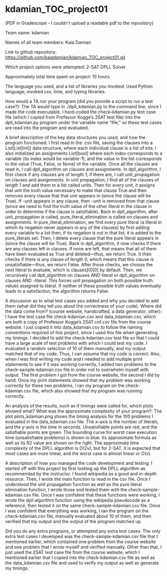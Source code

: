 # kdamian_TOC_project01

(PDF in Gradescope - I couldn't upload a readable pdf to the repository)

Team name: kdamian

Names of all team members: Kaia Damian

Link to github repository: https://github.com/kaiadamian/kdamian_TOC_project01.git

Which project options were attempted: 2-SAT DPLL Solver 

Approximately total time spent on project: 15 hours 

The language you used, and a list of libraries you invoked: Used Python language; invoked csv, time, and typing libraries.

How would a TA run your program (did you provide a script to run a test case?): The TA would type in ./dpll_kdamian.py to the command line, since I made the code executable. I hard-coded the check-kdamian.py test case file (which I copied from Professor Kogge’s 2SAT test file) into the dpll_kdamian.py program under the variable name “file,” so these test cases are read into the program and evaluated.

A brief description of the key data structures you used, and how the program functioned: I first read in the .csv file, saving the clauses into a List[List[int]] data structure, where each individual clause is a list of ints. I also initialized an assignments List[bool] where each index corresponds to a variable (its index would be variable-1), and the value in the list corresponds to the value (True, False, or None) of the variable. Once all the clauses are read in, I call dpll_algorithm on clauses and assignments. In dpll_algorithm, I first check if any clauses are of length 1; if there are, I call unit_propagation on clauses and assignments. In unit propagation, I find all of the clauses of length 1 and add them to a list called units. Then for every unit, it assigns that unit the truth value necessary to make that clause True and then removes every clause that that unit appears in (since the clause will be True). If -unit appears in any clause, then -unit is removed from that clause (since we need to find the truth value of the other literal in the clause in order to determine if the clause is satisfiable). Back in dpll_algorithm, after unit_propagation is called, pure_literal_elimination is called on clauses and assignments. In pure_literal_elimination, we find every pure literal (a literal in which its negation never appears in any of the clauses) by first adding every variable to a list then, if its negation is not in that list, it is added to the pure_literals set. Then, I delete every clause that the pure literal appears in (since the clause will be True). Back in dpll_algorithm, it now checks if there are any clauses left in clauses. If none are left, that means that all of them have been evaluated as True and deleted—thus, we return True. It then checks if there is any clause of length 0, which means that this clause is unsatisfiable—thus, we return False. After those checks, we choose the next literal to evaluate, which is clauses[0][0] by default. Then, we recursively call dpll_algorithm on clauses AND literal or dpll_algorithm on clauses AND -literal. This forces unit propagation on both possible truth values assigned to literal. If neither of these possible truth values eventually leads to a satisfaction, the algorithm returns False.

A discussion as to what test cases you added and why you decided to add them (what did they tell you about the correctness of your code). Where did the data come from? (course website, handcrafted, a data generator, other): I have the test case file check-kdamian.csv and data_kdamian.csv, which are both a copy of Professor Kogge’s 2SAT.cnf.csv file from the course website. I just copied it into data_kdamian.csv to follow the naming conventions required of this project, since I used this file when generating my timings. I decided to add the check-kdamian.csv test file so that I could have a large scale of test problems with which I could test my code. I evaluated a random selection of 10 of them manually, and my output matched that of my code. Thus, I can assume that my code is correct. Also, when I was first writing my code and I needed to add multiple print statements to see if it was working correctly, I added two problems to the check-sample-kdamian.csv file in order not to overwhelm myself with output. The first problem I got from the course website, the second I did by hand. Once my print statements showed that my problem was working correctly for these two problems, I ran my program on the check-kdamian.csv file, which also showed that my program was running correctly.

An analysis of the results, such as if timings were called for, which plots showed what? What was the approximate complexity of your program?: The plot plots_kdamian.png shows the timing analysis for the 100 problems I evaluated in the data_kdamian.csv file. The x-axis is the number of literals, and the y-axis is the time in seconds. Unsatisfiable points are red, and the satisfiable points are green. The bounding curve for worst case execution time (unsatisfiable problems) is shown in blue. Its approximate formula as well as its R2 value are shown on the right. The approximate time complexity of the DPLL algorithm is O(2v), but for 2-SAT, it is expected that most cases are more linear, and the worst case is almost linear or O(v).

A description of how you managed the code development and testing: I started off with this project by first looking up the DPLL algorithm as recommended by the instructor. I found wikipedia as a good and in-depth resource. Then, I wrote the main function to read in the csv file. Once I understood the unit propagation function as well as the pure literal elimination function, I wrote those and tested them with the check-sample-kdamian.csv file. Once I was confident that these functions were working, I wrote the dpll algorithm function using the wikipedia pseudocode as a reference, then tested it on the same check-sample-kdamian.csv file. Once I was confident that everything was working, I ran the program on the check-kdamian.csv file, manually evaluated about 10 of them, and then verified that my output and the output of the program matched up.

Did you do any extra programs, or attempted any extra test cases: The only extra test cases I developed was the check-sample-kdamian.csv file that I mentioned earlier, which contained one problem from the course website and one problem that I wrote myself and verified manually. Other than that, I just used the 2SAT test case file from the course website, which I mentioned earlier that I copied into the check-kdamian.csv file as well as the data_kdamian.csv file and used to verify my output as well as generate my timings.